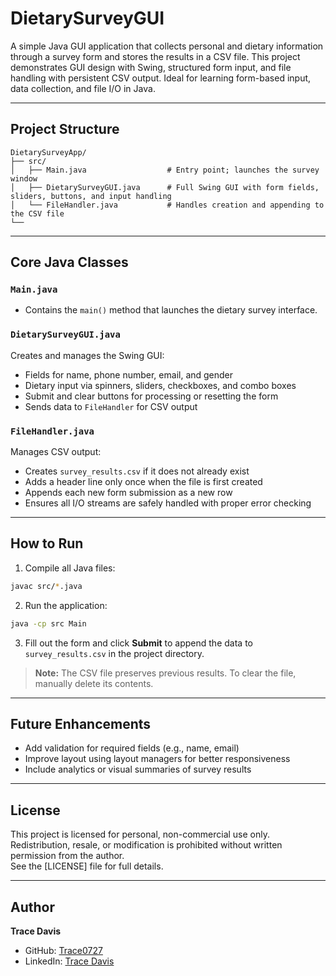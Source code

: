 # DietarySurveyGUI

A simple Java GUI application that collects personal and dietary information through a survey form and stores the results in a CSV file. This project demonstrates GUI design with Swing, structured form input, and file handling with persistent CSV output. Ideal for learning form-based input, data collection, and file I/O in Java.

---

## Project Structure

```
DietarySurveyApp/
├── src/
│   ├── Main.java                  # Entry point; launches the survey window
│   ├── DietarySurveyGUI.java      # Full Swing GUI with form fields, sliders, buttons, and input handling
│   └── FileHandler.java           # Handles creation and appending to the CSV file
└──
```

---

## Core Java Classes

### `Main.java`
- Contains the `main()` method that launches the dietary survey interface.

### `DietarySurveyGUI.java`
Creates and manages the Swing GUI:
- Fields for name, phone number, email, and gender
- Dietary input via spinners, sliders, checkboxes, and combo boxes
- Submit and clear buttons for processing or resetting the form
- Sends data to `FileHandler` for CSV output

### `FileHandler.java`
Manages CSV output:
- Creates `survey_results.csv` if it does not already exist
- Adds a header line only once when the file is first created
- Appends each new form submission as a new row
- Ensures all I/O streams are safely handled with proper error checking

---


## How to Run

1. Compile all Java files:
```bash
javac src/*.java
```

2. Run the application:
```bash
java -cp src Main
```

3. Fill out the form and click **Submit** to append the data to `survey_results.csv` in the project directory.

> **Note:** The CSV file preserves previous results. To clear the file, manually delete its contents.

---

## Future Enhancements
- Add validation for required fields (e.g., name, email)
- Improve layout using layout managers for better responsiveness
- Include analytics or visual summaries of survey results

---

## License
This project is licensed for personal, non-commercial use only. Redistribution, resale, or modification is prohibited without written permission from the author.  
See the [LICENSE] file for full details.

---

## Author  
**Trace Davis**  
- GitHub: [Trace0727](https://github.com/Trace0727)  
- LinkedIn: [Trace Davis](https://www.linkedin.com/in/trace-d-926380138/)
